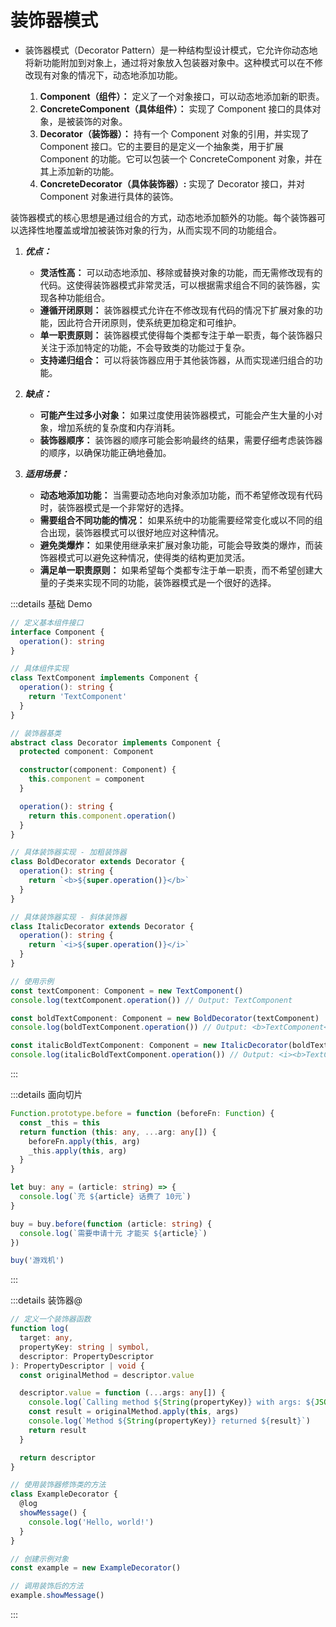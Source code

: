 # 装饰器模式

- 装饰器模式（Decorator Pattern）是一种结构型设计模式，它允许你动态地将新功能附加到对象上，通过将对象放入包装器对象中。这种模式可以在不修改现有对象的情况下，动态地添加功能。

  1. **Component（组件）：** 定义了一个对象接口，可以动态地添加新的职责。
  2. **ConcreteComponent（具体组件）：** 实现了 Component 接口的具体对象，是被装饰的对象。
  3. **Decorator（装饰器）：** 持有一个 Component 对象的引用，并实现了 Component 接口。它的主要目的是定义一个抽象类，用于扩展 Component 的功能。它可以包装一个 ConcreteComponent 对象，并在其上添加新的功能。
  4. **ConcreteDecorator（具体装饰器）:** 实现了 Decorator 接口，并对 Component 对象进行具体的装饰。

装饰器模式的核心思想是通过组合的方式，动态地添加额外的功能。每个装饰器可以选择性地覆盖或增加被装饰对象的行为，从而实现不同的功能组合。

1. **_优点：_**

   - **灵活性高：** 可以动态地添加、移除或替换对象的功能，而无需修改现有的代码。这使得装饰器模式非常灵活，可以根据需求组合不同的装饰器，实现各种功能组合。
   - **遵循开闭原则：** 装饰器模式允许在不修改现有代码的情况下扩展对象的功能，因此符合开闭原则，使系统更加稳定和可维护。
   - **单一职责原则：** 装饰器模式使得每个类都专注于单一职责，每个装饰器只关注于添加特定的功能，不会导致类的功能过于复杂。
   - **支持递归组合：** 可以将装饰器应用于其他装饰器，从而实现递归组合的功能。

2. **_缺点：_**

   - **可能产生过多小对象：** 如果过度使用装饰器模式，可能会产生大量的小对象，增加系统的复杂度和内存消耗。
   - **装饰器顺序：** 装饰器的顺序可能会影响最终的结果，需要仔细考虑装饰器的顺序，以确保功能正确地叠加。

3. **_适用场景：_**

   - **动态地添加功能：** 当需要动态地向对象添加功能，而不希望修改现有代码时，装饰器模式是一个非常好的选择。
   - **需要组合不同功能的情况：** 如果系统中的功能需要经常变化或以不同的组合出现，装饰器模式可以很好地应对这种情况。
   - **避免类爆炸：** 如果使用继承来扩展对象功能，可能会导致类的爆炸，而装饰器模式可以避免这种情况，使得类的结构更加灵活。
   - **满足单一职责原则：** 如果希望每个类都专注于单一职责，而不希望创建大量的子类来实现不同的功能，装饰器模式是一个很好的选择。

:::details 基础 Demo

```ts
// 定义基本组件接口
interface Component {
  operation(): string
}

// 具体组件实现
class TextComponent implements Component {
  operation(): string {
    return 'TextComponent'
  }
}

// 装饰器基类
abstract class Decorator implements Component {
  protected component: Component

  constructor(component: Component) {
    this.component = component
  }

  operation(): string {
    return this.component.operation()
  }
}

// 具体装饰器实现 - 加粗装饰器
class BoldDecorator extends Decorator {
  operation(): string {
    return `<b>${super.operation()}</b>`
  }
}

// 具体装饰器实现 - 斜体装饰器
class ItalicDecorator extends Decorator {
  operation(): string {
    return `<i>${super.operation()}</i>`
  }
}

// 使用示例
const textComponent: Component = new TextComponent()
console.log(textComponent.operation()) // Output: TextComponent

const boldTextComponent: Component = new BoldDecorator(textComponent)
console.log(boldTextComponent.operation()) // Output: <b>TextComponent</b>

const italicBoldTextComponent: Component = new ItalicDecorator(boldTextComponent)
console.log(italicBoldTextComponent.operation()) // Output: <i><b>TextComponent</b></i>
```

:::

:::details 面向切片

```ts
Function.prototype.before = function (beforeFn: Function) {
  const _this = this
  return function (this: any, ...arg: any[]) {
    beforeFn.apply(this, arg)
    _this.apply(this, arg)
  }
}

let buy: any = (article: string) => {
  console.log(`充 ${article} 话费了 10元`)
}

buy = buy.before(function (article: string) {
  console.log(`需要申请十元 才能买 ${article}`)
})

buy('游戏机')
```

:::

:::details 装饰器@

```ts
// 定义一个装饰器函数
function log(
  target: any,
  propertyKey: string | symbol,
  descriptor: PropertyDescriptor
): PropertyDescriptor | void {
  const originalMethod = descriptor.value

  descriptor.value = function (...args: any[]) {
    console.log(`Calling method ${String(propertyKey)} with args: ${JSON.stringify(args)}`)
    const result = originalMethod.apply(this, args)
    console.log(`Method ${String(propertyKey)} returned ${result}`)
    return result
  }

  return descriptor
}

// 使用装饰器修饰类的方法
class ExampleDecorator {
  @log
  showMessage() {
    console.log('Hello, world!')
  }
}

// 创建示例对象
const example = new ExampleDecorator()

// 调用装饰后的方法
example.showMessage()
```

:::
